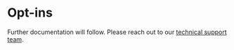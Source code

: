 # Opt-ins


Further documentation will follow. Please reach out to our [technical support team](mailto:technicalsupport@loyjoy.com).
